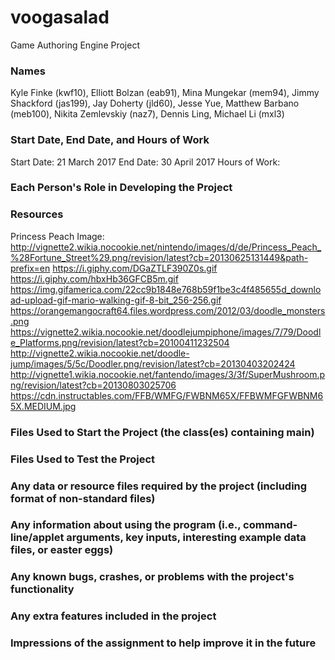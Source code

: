 # voogasalad

Game Authoring Engine Project

### Names

Kyle Finke (kwf10), Elliott Bolzan (eab91), Mina Mungekar (mem94), Jimmy Shackford (jas199), Jay Doherty (jld60), Jesse Yue, Matthew Barbano (meb100), Nikita Zemlevskiy (naz7), Dennis Ling, Michael Li (mxl3)

### Start Date, End Date, and Hours of Work

Start Date: 21 March 2017
End Date: 30 April 2017
Hours of Work: 

### Each Person's Role in Developing the Project

### Resources

Princess Peach Image: http://vignette2.wikia.nocookie.net/nintendo/images/d/de/Princess_Peach_%28Fortune_Street%29.png/revision/latest?cb=20130625131449&path-prefix=en
https://i.giphy.com/DGaZTLF390Z0s.gif
https://i.giphy.com/hbxHb36GFCB5m.gif
https://img.gifamerica.com/22cc9b1848e768b59f1be3c4f485655d_download-upload-gif-mario-walking-gif-8-bit_256-256.gif
https://orangemangocraft64.files.wordpress.com/2012/03/doodle_monsters.png
https://vignette2.wikia.nocookie.net/doodlejumpiphone/images/7/79/Doodle_Platforms.png/revision/latest?cb=20100411232504
http://vignette2.wikia.nocookie.net/doodle-jump/images/5/5c/Doodler.png/revision/latest?cb=20130403202424
http://vignette1.wikia.nocookie.net/fantendo/images/3/3f/SuperMushroom.png/revision/latest?cb=20130803025706
https://cdn.instructables.com/FFB/WMFG/FWBNM65X/FFBWMFGFWBNM65X.MEDIUM.jpg

### Files Used to Start the Project (the class(es) containing main)


### Files Used to Test the Project

### Any data or resource files required by the project (including format of non-standard files)

### Any information about using the program (i.e., command-line/applet arguments, key inputs, interesting example data files, or easter eggs)

### Any known bugs, crashes, or problems with the project's functionality

### Any extra features included in the project

### Impressions of the assignment to help improve it in the future